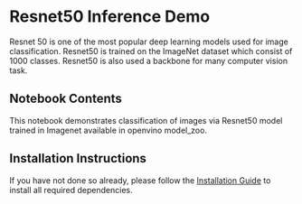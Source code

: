 # Resnet50 Inference Demo

Resnet 50 is one of the most popular deep learning models used for image classification. Resnet50 is trained on the ImageNet dataset which consist of 1000 classes. Resnet50 is also used a backbone for many computer vision task.

## Notebook Contents

This notebook demonstrates classification of images via Resnet50 model trained in Imagenet available in openvino model_zoo.

## Installation Instructions

If you have not done so already, please follow the [Installation Guide](../../README.md) to install all required dependencies.
